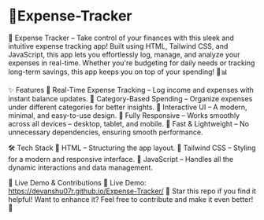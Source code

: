 # 💸Expense-Tracker
💸 Expense Tracker – Take control of your finances with this sleek and intuitive expense tracking app! Built using HTML, Tailwind CSS, and JavaScript, this app lets you effortlessly log, manage, and analyze your expenses in real-time. Whether you're budgeting for daily needs or tracking long-term savings, this app keeps you on top of your spending! 🚀📊

✨ Features
📍 Real-Time Expense Tracking – Log income and expenses with instant balance updates.
📍 Category-Based Spending – Organize expenses under different categories for better insights.
📍 Interactive UI – A modern, minimal, and easy-to-use design.
📍 Fully Responsive – Works smoothly across all devices – desktop, tablet, and mobile.
📍 Fast & Lightweight – No unnecessary dependencies, ensuring smooth performance.

🛠️ Tech Stack
🔹 HTML – Structuring the app layout.
🔹 Tailwind CSS – Styling for a modern and responsive interface.
🔹 JavaScript – Handles all the dynamic interactions and data management.

🚀 Live Demo & Contributions
🔗 Live Demo: https://devanshu07r.github.io/Expense-Tracker/
🌟 Star this repo if you find it helpful! Want to enhance it? Feel free to contribute and make it even better! 🚀

